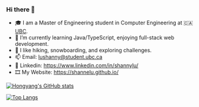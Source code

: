 ### Hi there 👋

<!--
**shannelu/shannelu** is a ✨ _special_ ✨ repository because its `README.md` (this file) appears on your GitHub profile.

Here are some ideas to get you started:

- 🔭 I’m currently working on ...
- 🌱 I’m currently learning ...
- 👯 I’m looking to collaborate on ...
- 🤔 I’m looking for help with ...
- 💬 Ask me about ...
- 📫 How to reach me: ...
- 😄 Pronouns: ...
- ⚡ Fun fact: ...
-->

- 🎓 I am a Master of Engineering student in Computer Engineering at 🇨🇦 [UBC](https://www.ubc.ca).
- 🌱 I’m currently learning Java/TypeScript, enjoying full-stack web development.
- 🤔 I like hiking, snowboarding, and exploring challenges.
- 📫 Email: lushanny@student.ubc.ca
- 💼 Linkedin: https://www.linkedin.com/in/shannylu/
- 🎞️ My Website: https://shannelu.github.io/

[![Hongyang's GitHub stats](https://github-readme-stats.vercel.app/api?username=shannelu&count_private=true&show_icons=true)](https://github.com/anuraghazra/github-readme-stats)

[![Top Langs](https://github-readme-stats.vercel.app/api/top-langs/?username=shannelu&layout=compact)](https://github.com/anuraghazra/github-readme-stats)
